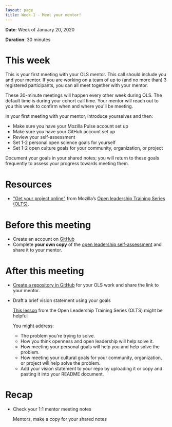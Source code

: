 ```yaml
---
layout: page
title: Week 1 - Meet your mentor!
---
```


**Date**: Week of January 20, 2020

**Duration**: 30 minutes

# This week

This is your first meeting with your OLS mentor. This call should include you and your mentor. If you are working on a team of up to (and no more than) 3 registered participants, you can all meet together with your mentor.

These 30-minute meetings will happen every other week during OLS. The default time is during your cohort call time. Your mentor will reach out to you this week to confirm when and where you'll be meeting.

In your first meeting with your mentor, introduce yourselves and then:
- Make sure you have your Mozilla Pulse account set up
- Make sure you have your GitHub account set up
- Review your self-assessment
- Set 1-2 personal open science goals for yourself
- Set 1-2 open culture goals for your community, organization, or project

Document your goals in your shared notes; you will return to these goals frequently to assess your progress towards meeting them.

# Resources

- ["Get your project online"](https://mozilla.github.io/open-leadership-training-series/articles/get-your-project-online/) from Mozilla’s [Open leadership Training Series (OLTS)](https://mozilla.github.io/open-leadership-training-series/).

# Before this meeting

- Create an account on [GitHub](https://github.com)
- Complete **your own copy** of the [open leadership self-assessment](https://docs.google.com/document/d/1oQgdfj4lPnypAyb9_Ba0Zt7E8J5L6qMvuKwu0wgQsjs/edit?usp=sharing) and share it to your mentor.

# After this meeting

- [Create a repository in GitHub](https://help.github.com/articles/create-a-repo/) for your OLS work and share the link to your mentor.
- Draft a brief vision statement using your goals

    [This lesson](https://mozilla.github.io/open-leadership-training-series/articles/introduction-to-open-leadership/stating-your-project-vision/) from the Open Leadership Training Series (OLTS) might be helpful

    You might address:
    - The problem you're trying to solve.
    - How you think openness and open leadership will help solve it.
    - How meeting your personal goals will help you and help solve the problem.
    - How meeting your cultural goals for your community, organization, or project will help solve the problem.
    - Add your vision statement to your repo by uploading it or copy and pasting it into your README document.

# Recap

- Check your 1:1 mentor meeting notes

    Mentors, make a copy for your shared notes